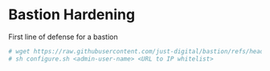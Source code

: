 # Bastion Hardening
First line of defense for a bastion

```sh
# wget https://raw.githubusercontent.com/just-digital/bastion/refs/heads/main/configure.sh
# sh configure.sh <admin-user-name> <URL to IP whitelist>
```
